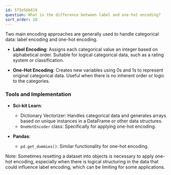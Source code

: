 ```yaml
---
id: 575e56b819
question: What is the difference between label and one-hot encoding?
sort_order: 28
---
```


Two main encoding approaches are generally used to handle categorical data: label encoding and one-hot encoding.

- **Label Encoding**: Assigns each categorical value an integer based on alphabetical order. Suitable for logical categorical data, such as a rating system or classification.

- **One-Hot Encoding**: Creates new variables using 0s and 1s to represent original categorical data. Useful when there is no inherent order or logic to the categories.

### Tools and Implementation

- **Sci-kit Learn**:
  - Dictionary Vectorizer: Handles categorical data and generates arrays based on unique instances in a DataFrame or other data structures.
  - `OneHotEncoder` class: Specifically for applying one-hot encoding.

- **Pandas**:
  - `pd.get_dummies()`: Similar functionality for one-hot encoding.

Note: Sometimes resetting a dataset into objects is necessary to apply one-hot encoding, especially when there is logical structuring in the data that could influence label encoding, which can be limiting for some applications.
